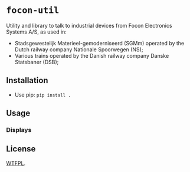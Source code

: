 # `focon-util`

Utility and library to talk to industrial devices from Focon Electronics Systems A/S, as used in:
* Stadsgewestelijk Materieel-gemoderniseerd (SGMm) operated by the Dutch railway company Nationale Spoorwegen (NS);
* Various trains operated by the Danish railway company Danske Statsbaner (DSB);

## Installation

* Use pip: `pip install .`

## Usage

### Displays

## License

[WTFPL](./COPYING).
